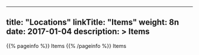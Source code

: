 
---
title: "Locations"
linkTitle: "Items"
weight: 8n
date: 2017-01-04
description: >
 Items
---

{{% pageinfo %}}
Items
{{% /pageinfo %}}
Items

